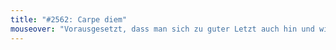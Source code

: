 ```yaml
---
title: "#2562: Carpe diem"
mouseover: "Vorausgesetzt, dass man sich zu guter Letzt auch hin und wieder niedersetzt."
---
```

